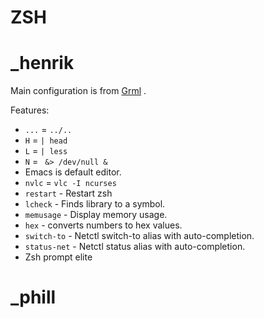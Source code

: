 # ZSH

# _henrik
Main configuration is from [Grml](grml.org) .

Features:
* `...` = `../..`
* `H` = `| head`
* `L` = `| less`
* `N` = ` &> /dev/null &`
* Emacs is default editor.
* `nvlc` = `vlc -I ncurses`
* `restart` - Restart zsh
* `lcheck` - Finds library to a symbol.
* `memusage` - Display memory usage.
* `hex` - converts numbers to hex values.
* `switch-to` - Netctl switch-to alias with auto-completion.
* `status-net` - Netctl status alias with auto-completion.
* Zsh prompt elite

# _phill
